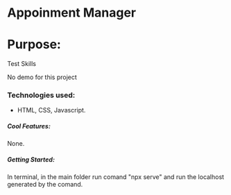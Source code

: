 # Appoinment Manager

# Purpose:

Test Skills

No demo for this project

### Technologies used:

- HTML, CSS, Javascript.

##### Cool Features:

None.

##### Getting Started:

In terminal, in the main folder run comand "npx serve"
and run the localhost generated by the comand.

